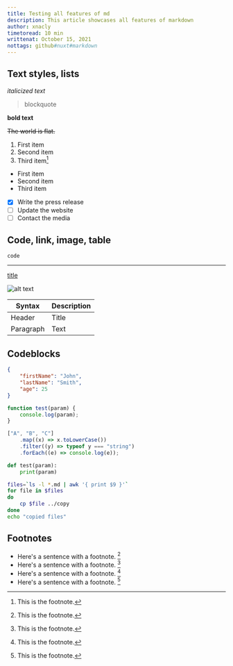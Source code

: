 ```yaml
---
title: Testing all features of md
description: This article showcases all features of markdown
author: xnacly
timetoread: 10 min
writtenat: October 15, 2021
nottags: github#nuxt#markdown
---
```


## Text styles, lists

_italicized text_

> blockquote

**bold text**

~~The world is flat.~~

1. First item
2. Second item
3. Third item[^5]

-   First item
-   Second item
-   Third item

-   [x] Write the press release
-   [ ] Update the website
-   [ ] Contact the media

## Code, link, image, table

`code`

---

[title](https://www.example.com)

![alt text](https://i.picsum.photos/id/305/200/300.jpg?hmac=qqxVDT5GPIxyVNSo9Y_9u_qZSwXU4Cy94gp7VAMVRIw)

| Syntax    | Description |
| --------- | ----------- |
| Header    | Title       |
| Paragraph | Text        |

## Codeblocks

```json
{
	"firstName": "John",
	"lastName": "Smith",
	"age": 25
}
```

```js
function test(param) {
	console.log(param);
}

["A", "B", "C"]
	.map((x) => x.toLowerCase())
	.filter((y) => typeof y === "string")
	.forEach((e) => console.log(e));
```

```py
def test(param):
    print(param)
```

```bash
files=`ls -l *.md | awk '{ print $9 }'`
for file in $files
do
    cp $file ../copy
done
echo "copied files"
```

## Footnotes

-   Here's a sentence with a footnote. [^1]
-   Here's a sentence with a footnote. [^2]
-   Here's a sentence with a footnote. [^3]
-   Here's a sentence with a footnote. [^4]

[^1]: This is the footnote.
[^2]: This is the footnote.
[^3]: This is the footnote.
[^4]: This is the footnote.
[^5]: This is the footnote.

